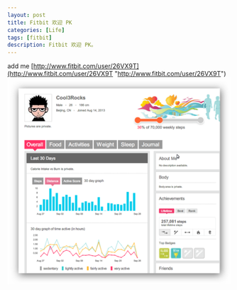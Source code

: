 ```yaml
---
layout: post
title: Fitbit 欢迎 PK
categories: [Life]
tags: [fitbit]
description: Fitbit 欢迎 PK。
---
```

add me [http://www.fitbit.com/user/26VX9T](http://www.fitbit.com/user/26VX9T "http://www.fitbit.com/user/26VX9T")
![图片](/assets/media/2013-09-26-fitbit-pk-1.png)